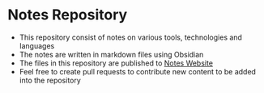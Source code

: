 # Notes Repository

- This repository consist of notes on various tools, technologies and languages   
- The notes are written in markdown files using Obsidian  
- The files in this repository are published to [Notes Website](https://notes.davidvarghese.dev)
- Feel free to create pull requests to contribute new content to be added into the repository
